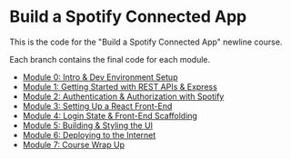 # Build a Spotify Connected App

This is the code for the "Build a Spotify Connected App" newline course.

Each branch contains the final code for each module.

- [Module 0: Intro & Dev Environment Setup](https://github.com/bchiang7/newline-spotify-app/tree/module-0)
- [Module 1: Getting Started with REST APIs & Express](https://github.com/bchiang7/newline-spotify-app/tree/module-1)
- [Module 2: Authentication & Authorization with Spotify](https://github.com/bchiang7/newline-spotify-app/tree/module-2)
- [Module 3: Setting Up a React Front-End](https://github.com/bchiang7/newline-spotify-app/tree/module-3)
- [Module 4: Login State & Front-End Scaffolding](https://github.com/bchiang7/newline-spotify-app/tree/module-4)
- [Module 5: Building & Styling the UI](https://github.com/bchiang7/newline-spotify-app/tree/module-5)
- [Module 6: Deploying to the Internet](https://github.com/bchiang7/newline-spotify-app/tree/module-6)
- [Module 7: Course Wrap Up](https://github.com/bchiang7/newline-spotify-app/tree/module-7)
